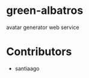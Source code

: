 green-albatros
==============

avatar generator web service

Contributors
=============

* santiaago


